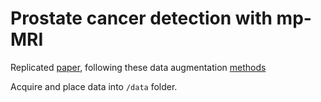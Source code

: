 # Prostate cancer detection with mp-MRI

Replicated [paper](https://pubmed.ncbi.nlm.nih.gov/30460529/), following these data augmentation [methods](https://www.ncbi.nlm.nih.gov/pmc/articles/PMC4890616/pdf/35tmi05-shin-2528162.pdf)

Acquire and place data into `/data` folder.

